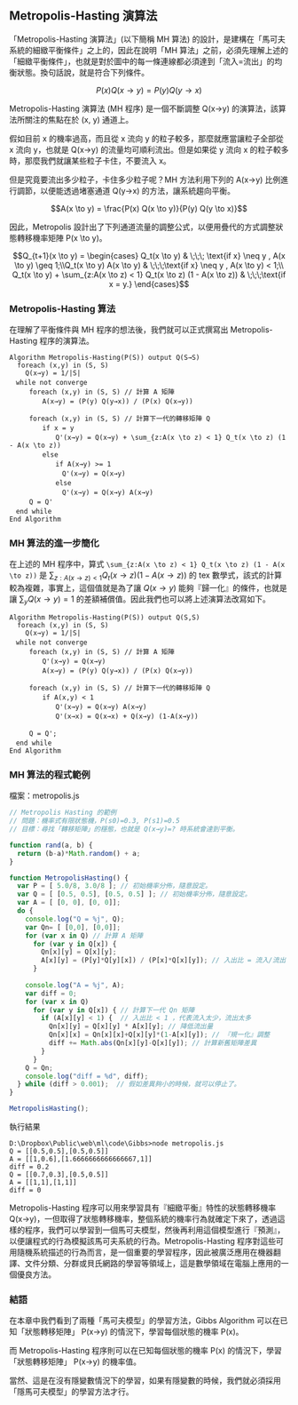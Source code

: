 ## Metropolis-Hasting 演算法

「Metropolis-Hasting 演算法」(以下簡稱 MH 算法) 的設計，是建構在「馬可夫系統的細緻平衡條件」之上的，因此在說明「MH 算法」之前，必須先理解上述的「細緻平衡條件」，也就是對於圖中的每一條連線都必須達到「流入=流出」的均衡狀態。換句話說，就是符合下列條件。

```math
P(x) Q(x  \to  y) = P(y) Q(y  \to  x)
```

Metropolis-Hasting 演算法 (MH 程序) 是一個不斷調整 Q(x→y) 的演算法，該算法所關注的焦點在於 (x, y) 通道上。

假如目前 x 的機率過高，而且從 x 流向 y 的粒子較多，那麼就應當讓粒子全部從 x 流向 y，也就是 Q(x→y) 的流量均可順利流出。但是如果從 y 流向 x 的粒子較多時，那麼我們就讓某些粒子卡住，不要流入 x。

但是究竟要流出多少粒子，卡住多少粒子呢？MH 方法利用下列的 A(x→y) 比例進行調節，以便能透過堵塞通道 Q(y→x) 的方法，讓系統趨向平衡。

```math
A(x \to y) = \frac{P(x) Q(x \to y)}{P(y) Q(y \to x)}
```

因此，Metropolis 設計出了下列通道流量的調整公式，以便用疊代的方式調整狀態轉移機率矩陣 P(x \to y)。

```math
Q_{t+1}(x \to y) = \begin{cases} Q_t(x \to y) & \;\;\; \text{if x} \neq y  , A(x \to y) \geq 1;\\Q_t(x \to y) A(x \to y) & \;\;\;\text{if x} \neq y , A(x \to y) < 1;\\ Q_t(x \to y) + \sum_{z:A(x \to z) < 1} Q_t(x \to z) (1 - A(x \to z)) & \;\;\;\text{if x = y.} \end{cases}
```

### Metropolis-Hasting 算法

在理解了平衡條件與 MH 程序的想法後，我們就可以正式撰寫出 Metropolis-Hasting 程序的演算法。

```
Algorithm Metropolis-Hasting(P(S)) output Q(S→S)
  foreach (x,y) in (S, S)
    Q(x→y) = 1/|S|
　while not converge
　　　foreach (x,y) in (S, S) // 計算 A 矩陣
　　　　　A(x→y) = (P(y) Q(y→x)) / (P(x) Q(x→y))

　　　foreach (x,y) in (S, S) // 計算下一代的轉移矩陣 Q
　　　　　if x = y
　　　　　　　Q'(x→y) = Q(x→y) + \sum_{z:A(x \to z) < 1} Q_t(x \to z) (1 - A(x \to z))
　　　　　else
　　　　　　　if A(x→y) >= 1
　　　　　　　　Q'(x→y) = Q(x→y)
　　　　　　　else
　　　　　　　　Q'(x→y) = Q(x→y) A(x→y)
　　　Q = Q'
　end while
End Algorithm
```

### MH 算法的進一步簡化

在上述的 MH 程序中，算式 `\sum_{z:A(x \to z) < 1} Q_t(x \to z) (1 - A(x \to z))` 是 $`\sum_{z:A(x \to z) < 1} Q_t(x \to z) (1 - A(x \to z))`$ 的 tex 數學式，該式的計算較為複雜，事實上，這個值就是為了讓 $`Q(x \to y)`$ 能夠『歸一化』的條件，也就是讓 $`\sum_y Q(x \to y)=1`$ 的差額補償值。因此我們也可以將上述演算法改寫如下。

```
Algorithm Metropolis-Hasting(P(S)) output Q(S,S)
  foreach (x,y) in (S, S)
    Q(x→y) = 1/|S|
　while not converge
　　　foreach (x,y) in (S, S) // 計算 A 矩陣
　　　　　Q'(x→y) = Q(x→y)
　　　　　A(x→y) = (P(y) Q(y→x)) / (P(x) Q(x→y))

　　　foreach (x,y) in (S, S) // 計算下一代的轉移矩陣 Q
　　　　　if A(x,y) < 1
　　　　　　　Q'(x→y) = Q(x→y) A(x→y)
　　　　　　　Q'(x→x) = Q(x→x) + Q(x→y) (1-A(x→y))

　　　Q = Q';
　end while
End Algorithm
```

### MH 算法的程式範例

檔案：metropolis.js

```javascript
// Metropolis Hasting 的範例
// 問題：機率式有限狀態機，P(s0)=0.3, P(s1)=0.5
// 目標：尋找「轉移矩陣」的穩態，也就是 Q(x→y)=? 時系統會達到平衡。

function rand(a, b) {
  return (b-a)*Math.random() + a;
}

function MetropolisHasting() {
  var P = [ 5.0/8, 3.0/8 ]; // 初始機率分佈，隨意設定。
  var Q = [ [0.5, 0.5], [0.5, 0.5] ]; // 初始機率分佈，隨意設定。
  var A = [ [0, 0], [0, 0]];
  do {
	console.log("Q = %j", Q);
    var Qn= [ [0,0], [0,0]];
	for (var x in Q) // 計算 A 矩陣
	  for (var y in Q[x]) {
	    Qn[x][y] = Q[x][y];
	    A[x][y] = (P[y]*Q[y][x]) / (P[x]*Q[x][y]); // 入出比 = 流入/流出
	  }
	
	console.log("A = %j", A);
	var diff = 0;
	for (var x in Q) 
	  for (var y in Q[x]) { // 計算下一代 Qn 矩陣
	    if (A[x][y] < 1) {  // 入出比 < 1 ，代表流入太少，流出太多
		  Qn[x][y] = Q[x][y] * A[x][y]; // 降低流出量
		  Qn[x][x] = Qn[x][x]+Q[x][y]*(1-A[x][y]); // 『規一化』調整
		  diff += Math.abs(Qn[x][y]-Q[x][y]); // 計算新舊矩陣差異
		}
	  }
	Q = Qn;
	console.log("diff = %d", diff);
  } while (diff > 0.001);  // 假如差異夠小的時候，就可以停止了。
}

MetropolisHasting();
```

執行結果

```
D:\Dropbox\Public\web\ml\code\Gibbs>node metropolis.js
Q = [[0.5,0.5],[0.5,0.5]]
A = [[1,0.6],[1.6666666666666667,1]]
diff = 0.2
Q = [[0.7,0.3],[0.5,0.5]]
A = [[1,1],[1,1]]
diff = 0
```

Metropolis-Hasting 程序可以用來學習具有『細緻平衡』特性的狀態轉移機率 Q(x→y)，一但取得了狀態轉移機率，整個系統的機率行為就確定下來了，透過這樣的程序，我們可以學習到一個馬可夫模型，然後再利用這個模型進行『預測』，以便讓程式的行為模擬該馬可夫系統的行為。Metropolis-Hasting 程序對這些可用隨機系統描述的行為而言，是一個重要的學習程序，因此被廣泛應用在機器翻譯、文件分類、分群或貝氏網路的學習等領域上，這是數學領域在電腦上應用的一個優良方法。

### 結語

在本章中我們看到了兩種「馬可夫模型」的學習方法，Gibbs Algorithm 可以在已知「狀態轉移矩陣」 P(x→y) 的情況下，學習每個狀態的機率 P(x)。

而 Metropolis-Hasting 程序則可以在已知每個狀態的機率 P(x) 的情況下，學習「狀態轉移矩陣」 P(x→y) 的機率值。

當然、這是在沒有隱變數情況下的學習，如果有隱變數的時候，我們就必須採用「隱馬可夫模型」的學習方法才行。


